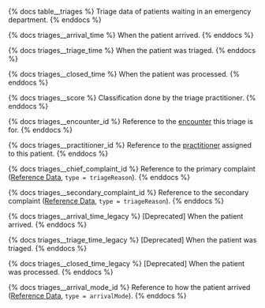 {% docs table__triages %}
Triage data of patients waiting in an emergency department.
{% enddocs %}

{% docs triages__arrival_time %}
When the patient arrived.
{% enddocs %}

{% docs triages__triage_time %}
When the patient was triaged.
{% enddocs %}

{% docs triages__closed_time %}
When the patient was processed.
{% enddocs %}

{% docs triages__score %}
Classification done by the triage practitioner.
{% enddocs %}

{% docs triages__encounter_id %}
Reference to the [encounter](#!/source/source.tamanu.tamanu.encounters) this triage is for.
{% enddocs %}

{% docs triages__practitioner_id %}
Reference to the [practitioner](#!/source/source.tamanu.tamanu.users) assigned to this patient.
{% enddocs %}

{% docs triages__chief_complaint_id %}
Reference to the primary complaint ([Reference Data](#!/source/source.tamanu.tamanu.reference_data), `type = triageReason`).
{% enddocs %}

{% docs triages__secondary_complaint_id %}
Reference to the secondary complaint ([Reference Data](#!/source/source.tamanu.tamanu.reference_data), `type = triageReason`).
{% enddocs %}

{% docs triages__arrival_time_legacy %}
[Deprecated] When the patient arrived.
{% enddocs %}

{% docs triages__triage_time_legacy %}
[Deprecated] When the patient was triaged.
{% enddocs %}

{% docs triages__closed_time_legacy %}
[Deprecated] When the patient was processed.
{% enddocs %}

{% docs triages__arrival_mode_id %}
Reference to how the patient arrived ([Reference Data](#!/source/source.tamanu.tamanu.reference_data), `type = arrivalMode`).
{% enddocs %}
